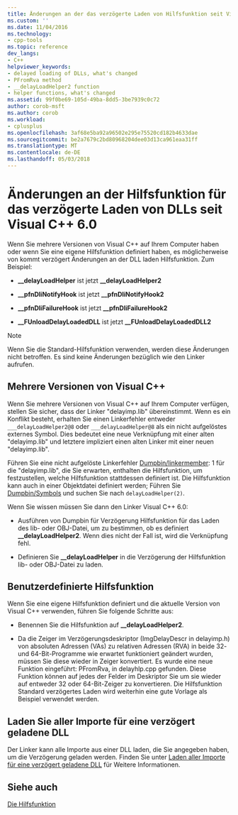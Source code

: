 ```yaml
---
title: Änderungen an der das verzögerte Laden von Hilfsfunktion seit Visual C++ 6.0 | Microsoft Docs
ms.custom: ''
ms.date: 11/04/2016
ms.technology:
- cpp-tools
ms.topic: reference
dev_langs:
- C++
helpviewer_keywords:
- delayed loading of DLLs, what's changed
- PFromRva method
- __delayLoadHelper2 function
- helper functions, what's changed
ms.assetid: 99f0be69-105d-49ba-8dd5-3be7939c0c72
author: corob-msft
ms.author: corob
ms.workload:
- cplusplus
ms.openlocfilehash: 3af68e5ba92a96502e295e75520cd182b4633dae
ms.sourcegitcommit: be2a7679c2bd80968204dee03d13ca961eaa31ff
ms.translationtype: MT
ms.contentlocale: de-DE
ms.lasthandoff: 05/03/2018
---
```

# <a name="changes-in-the-dll-delayed-loading-helper-function-since-visual-c-60"></a>Änderungen an der Hilfsfunktion für das verzögerte Laden von DLLs seit Visual C++ 6.0
Wenn Sie mehrere Versionen von Visual C++ auf Ihrem Computer haben oder wenn Sie eine eigene Hilfsfunktion definiert haben, es möglicherweise von kommt verzögert Änderungen an der DLL laden Hilfsfunktion. Zum Beispiel:  
  
-   **__delayLoadHelper** ist jetzt **__delayLoadHelper2**  
  
-   **__pfnDliNotifyHook** ist jetzt **__pfnDliNotifyHook2**  
  
-   **__pfnDliFailureHook** ist jetzt **__pfnDliFailureHook2**  
  
-   **__FUnloadDelayLoadedDLL** ist jetzt **__FUnloadDelayLoadedDLL2**  
  
> [!NOTE]
>  Wenn Sie die Standard-Hilfsfunktion verwenden, werden diese Änderungen nicht betroffen. Es sind keine Änderungen bezüglich wie den Linker aufrufen.  
  
## <a name="multiple-versions-of-visual-c"></a>Mehrere Versionen von Visual C++  
 Wenn Sie mehrere Versionen von Visual C++ auf Ihrem Computer verfügen, stellen Sie sicher, dass der Linker "delayimp.lib" übereinstimmt. Wenn es ein Konflikt besteht, erhalten Sie einen Linkerfehler entweder `___delayLoadHelper2@8` oder `___delayLoadHelper@8` als ein nicht aufgelöstes externes Symbol. Dies bedeutet eine neue Verknüpfung mit einer alten "delayimp.lib" und letztere impliziert einen alten Linker mit einer neuen "delayimp.lib".  
  
 Führen Sie eine nicht aufgelöste Linkerfehler [Dumpbin/linkermember](../../build/reference/linkermember.md): 1 für die "delayimp.lib", die Sie erwarten, enthalten die Hilfsfunktion, um festzustellen, welche Hilfsfunktion stattdessen definiert ist. Die Hilfsfunktion kann auch in einer Objektdatei definiert werden; Führen Sie [Dumpbin/Symbols](../../build/reference/symbols.md) und suchen Sie nach `delayLoadHelper(2)`.  
  
 Wenn Sie wissen müssen Sie dann den Linker Visual C++ 6.0:  
  
-   Ausführen von Dumpbin für Verzögerung Hilfsfunktion für das Laden des lib- oder OBJ-Datei, um zu bestimmen, ob es definiert **__delayLoadHelper2**. Wenn dies nicht der Fall ist, wird die Verknüpfung fehl.  
  
-   Definieren Sie **__delayLoadHelper** in die Verzögerung der Hilfsfunktion lib- oder OBJ-Datei zu laden.  
  
## <a name="user-defined-helper-function"></a>Benutzerdefinierte Hilfsfunktion  
 Wenn Sie eine eigene Hilfsfunktion definiert und die aktuelle Version von Visual C++ verwenden, führen Sie folgende Schritte aus:  
  
-   Benennen Sie die Hilfsfunktion auf **__delayLoadHelper2**.  
  
-   Da die Zeiger im Verzögerungsdeskriptor (ImgDelayDescr in delayimp.h) von absoluten Adressen (VAs) zu relativen Adressen (RVA) in beide 32- und 64-Bit-Programme wie erwartet funktioniert geändert wurden, müssen Sie diese wieder in Zeiger konvertiert. Es wurde eine neue Funktion eingeführt: PFromRva, in delayhlp.cpp gefunden. Diese Funktion können auf jedes der Felder im Deskriptor Sie um sie wieder auf entweder 32 oder 64-Bit-Zeiger zu konvertieren. Die Hilfsfunktion Standard verzögertes Laden wird weiterhin eine gute Vorlage als Beispiel verwendet werden.  
  
## <a name="load-all-imports-for-a-delay-loaded-dll"></a>Laden Sie aller Importe für eine verzögert geladene DLL  
 Der Linker kann alle Importe aus einer DLL laden, die Sie angegeben haben, um die Verzögerung geladen werden. Finden Sie unter [Laden aller Importe für eine verzögert geladene DLL](../../build/reference/loading-all-imports-for-a-delay-loaded-dll.md) für Weitere Informationen.  
  
## <a name="see-also"></a>Siehe auch  
 [Die Hilfsfunktion](understanding-the-helper-function.md)